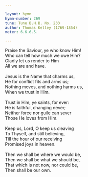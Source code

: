 ```yaml
---

layout: hymn
hymn-number: 269
tune: Tune B.H.B. No. 233
author: Thomas Kelley (1769-1854)
meter: 6.6.6.5.

---
```

Praise the Saviour, ye who know Him!<br>Who can tell how much we owe Him?<br>Gladly let us render to Him<br>All we are and have.<br><br>Jesus is the Name that charms us,<br>He for conflict fits and arms us;<br>Nothing moves, and nothing harms us,<br>When we trust in Him.<br><br>Trust in Him, ye saints, for ever:<br>He is faithful, changing never;<br>Neither force nor guile can sever<br>Those He loves from Him.<br><br>Keep us, Lord, O keep us cleaving<br>To Thyself, and still believing,<br>Till the hour of our receiving<br>Promised joys in heaven.<br><br>Then we shall be where we would be,<br>Then we shall be what we should be,<br>That which is not now, nor could be,<br>Then shall be our own.<br><br><br>
